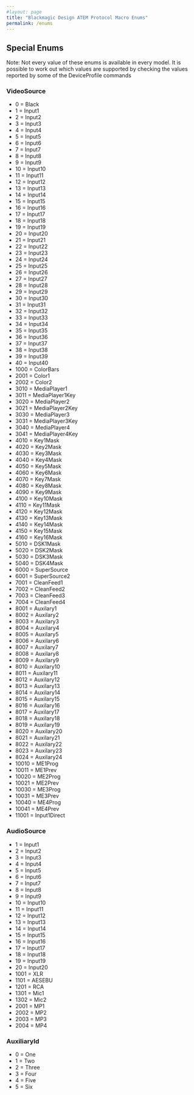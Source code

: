 ```yaml
---
#layout: page
title: "Blackmagic Design ATEM Protocol Macro Enums"
permalink: /enums
---
```

## Special Enums
Note: Not every value of these enums is available in every model. It is possible to work out which values are supported by checking the values reported by some of the DeviceProfile commands

### VideoSource
- 0 = Black
- 1 = Input1
- 2 = Input2
- 3 = Input3
- 4 = Input4
- 5 = Input5
- 6 = Input6
- 7 = Input7
- 8 = Input8
- 9 = Input9
- 10 = Input10
- 11 = Input11
- 12 = Input12
- 13 = Input13
- 14 = Input14
- 15 = Input15
- 16 = Input16
- 17 = Input17
- 18 = Input18
- 19 = Input19
- 20 = Input20
- 21 = Input21
- 22 = Input22
- 23 = Input23
- 24 = Input24
- 25 = Input25
- 26 = Input26
- 27 = Input27
- 28 = Input28
- 29 = Input29
- 30 = Input30
- 31 = Input31
- 32 = Input32
- 33 = Input33
- 34 = Input34
- 35 = Input35
- 36 = Input36
- 37 = Input37
- 38 = Input38
- 39 = Input39
- 40 = Input40
- 1000 = ColorBars
- 2001 = Color1
- 2002 = Color2
- 3010 = MediaPlayer1
- 3011 = MediaPlayer1Key
- 3020 = MediaPlayer2
- 3021 = MediaPlayer2Key
- 3030 = MediaPlayer3
- 3031 = MediaPlayer3Key
- 3040 = MediaPlayer4
- 3041 = MediaPlayer4Key
- 4010 = Key1Mask
- 4020 = Key2Mask
- 4030 = Key3Mask
- 4040 = Key4Mask
- 4050 = Key5Mask
- 4060 = Key6Mask
- 4070 = Key7Mask
- 4080 = Key8Mask
- 4090 = Key9Mask
- 4100 = Key10Mask
- 4110 = Key11Mask
- 4120 = Key12Mask
- 4130 = Key13Mask
- 4140 = Key14Mask
- 4150 = Key15Mask
- 4160 = Key16Mask
- 5010 = DSK1Mask
- 5020 = DSK2Mask
- 5030 = DSK3Mask
- 5040 = DSK4Mask
- 6000 = SuperSource
- 6001 = SuperSource2
- 7001 = CleanFeed1
- 7002 = CleanFeed2
- 7003 = CleanFeed3
- 7004 = CleanFeed4
- 8001 = Auxilary1
- 8002 = Auxilary2
- 8003 = Auxilary3
- 8004 = Auxilary4
- 8005 = Auxilary5
- 8006 = Auxilary6
- 8007 = Auxilary7
- 8008 = Auxilary8
- 8009 = Auxilary9
- 8010 = Auxilary10
- 8011 = Auxilary11
- 8012 = Auxilary12
- 8013 = Auxilary13
- 8014 = Auxilary14
- 8015 = Auxilary15
- 8016 = Auxilary16
- 8017 = Auxilary17
- 8018 = Auxilary18
- 8019 = Auxilary19
- 8020 = Auxilary20
- 8021 = Auxilary21
- 8022 = Auxilary22
- 8023 = Auxilary23
- 8024 = Auxilary24
- 10010 = ME1Prog
- 10011 = ME1Prev
- 10020 = ME2Prog
- 10021 = ME2Prev
- 10030 = ME3Prog
- 10031 = ME3Prev
- 10040 = ME4Prog
- 10041 = ME4Prev
- 11001 = Input1Direct

### AudioSource
- 1 = Input1
- 2 = Input2
- 3 = Input3
- 4 = Input4
- 5 = Input5
- 6 = Input6
- 7 = Input7
- 8 = Input8
- 9 = Input9
- 10 = Input10
- 11 = Input11
- 12 = Input12
- 13 = Input13
- 14 = Input14
- 15 = Input15
- 16 = Input16
- 17 = Input17
- 18 = Input18
- 19 = Input19
- 20 = Input20
- 1001 = XLR
- 1101 = AESEBU
- 1201 = RCA
- 1301 = Mic1
- 1302 = Mic2
- 2001 = MP1
- 2002 = MP2
- 2003 = MP3
- 2004 = MP4

### AuxiliaryId
- 0 = One
- 1 = Two
- 2 = Three
- 3 = Four
- 4 = Five
- 5 = Six

